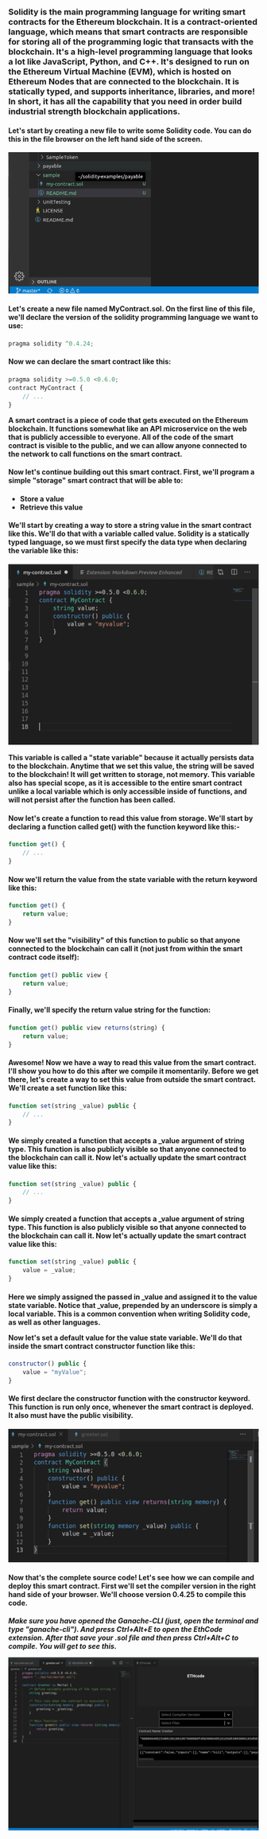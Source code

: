 <h3>
Solidity is the main programming language for writing smart contracts for the Ethereum blockchain. It is a contract-oriented language, which means that smart contracts are responsible for storing all of the programming logic that transacts with the blockchain. It's a high-level programming language that looks a lot like JavaScript, Python, and C++. It's designed to run on the Ethereum Virtual Machine (EVM), which is hosted on Ethereum Nodes that are connected to the blockchain. It is statically typed, and supports inheritance, libraries, and more! In short, it has all the capability that you need in order build industrial strength blockchain applications.
</h3>

<h4>
Let's start by creating a new file to write some Solidity code. You can do this in the file browser on the left hand side of the screen.
</h4>

<img src="./157077011422718440.png" alt="screenshot-1">

<h4>
Let's create a new file named <b>MyContract.sol</b>. On the first line of this file, we'll declare the version of the solidity programming language we want to use:
</h4>

```javascript
pragma solidity ^0.4.24;
```
<h4>
Now we can declare the smart contract like this:
</h4>

```javascript
pragma solidity >=0.5.0 <0.6.0;
contract MyContract {
    // ...
}
```
**A smart contract is a piece of code that gets executed on the Ethereum blockchain. It functions somewhat like an API microservice on the web that is publicly accessible to everyone. All of the code of the smart contract is visible to the public, and we can allow anyone connected to the network to call functions on the smart contract.**

<h4>
Now let's continue building out this smart contract. First, we'll program a simple "storage" smart contract that will be able to:
<h4>
<ul>
    <li>Store a value</li>
    <li>Retrieve this value</li>
</ul>
<h4>
We'll start by creating a way to store a string value in the smart contract like this. We'll do that with a variable called value. Solidity is a statically typed language, so we must first specify the data type when declaring the variable like this:
</h4>

<img src="./21234.png" alt="screenshot-2">

**This variable is called a "state variable" because it actually persists data to the blockchain. Anytime that we set this value, the string will be saved to the blockchain! It will get written to storage, not memory. This variable also has special scope, as it is accessible to the entire smart contract unlike a local variable which is only accessible inside of functions, and will not persist after the function has been called.**

<h4>
Now let's create a function to read this value from storage. We'll start by declaring a function called get() with the function keyword like this:-
</h4>

```javascript
function get() {
    // ...
}
```
<h4>
Now we'll return the value from the state variable with the return keyword like this:
</h4>

```javascript
function get() {
    return value;
}
```

<h4>
Now we'll set the "visibility" of this function to public so that anyone connected to the blockchain can call it (not just from within the smart contract code itself):
</h4>

```javascript
function get() public view {
    return value;
}
```
<h4>
Finally, we'll specify the return value string for the function:
</h4>

```javascript
function get() public view returns(string) {
    return value;
}
```

<h4>
Awesome! Now we have a way to read this value from the smart contract. I'll show you how to do this after we compile it momentarily. Before we get there, let's create a way to set this value from outside the smart contract. We'll create a set function like this:
</h4>

```javascript
function set(string _value) public {
    // ...
}
```

<h4>
We simply created a function that accepts a _value argument of string type. This function is also publicly visible so that anyone connected to the blockchain can call it. Now let's actually update the smart contract value like this:
</h4>

```javascript
function set(string _value) public {
    // ...
}
```

<h4>
We simply created a function that accepts a _value argument of string type. This function is also publicly visible so that anyone connected to the blockchain can call it. Now let's actually update the smart contract value like this:
</h4>

```javascript
function set(string _value) public {
    value = _value;
}
```
<h4>
Here we simply assigned the passed in _value and assigned it to the value state variable. Notice that _value, prepended by an underscore is simply a local variable. This is a common convention when writing Solidity code, as well as other languages.

Now let's set a default value for the value state variable. We'll do that inside the smart contract constructor function like this:
</h4>

```javascript
constructor() public {
    value = "myValue";
}
```

<h4>
We first declare the constructor function with the constructor keyword. This function is run only once, whenever the smart contract is deployed. It also must have the public visibility.
</h4>

<img src="./55365.png" alt="screenshot-3">

<h4>
Now that's the complete source code! Let's see how we can compile and deploy this smart contract. First we'll set the compiler version in the right hand side of your browser. We'll choose version 0.4.25 to compile this code.
</h4>

***Make sure you have opened the Ganache-CLI (just, open the terminal and type "ganache-cli"). And press Ctrl+Alt+E to open the EthCode extension. After that save your .sol file and then press Ctrl+Alt+C to compile. You will get to see this.***


<img src="./998.png" alt="screenshot-4">
